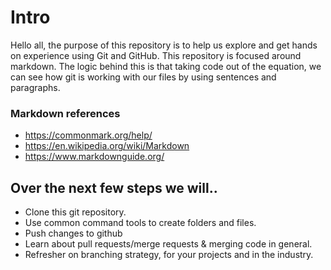# Intro 

Hello all, the purpose of this repository is to help us explore and get hands on experience using Git and GitHub. This repository is focused around markdown. The logic behind this is that taking code out of the equation, we can see how git is working with our files by using sentences and paragraphs. 

### Markdown references 
* https://commonmark.org/help/
* https://en.wikipedia.org/wiki/Markdown
* https://www.markdownguide.org/


## Over the next few steps we will..
* Clone this git repository.
* Use common command tools to create folders and files.
* Push changes to github 
* Learn about pull requests/merge requests & merging code in general. 
* Refresher on branching strategy, for your projects and in the industry. 



